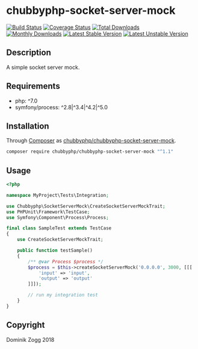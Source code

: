 # chubbyphp-socket-server-mock

[![Build Status](https://api.travis-ci.org/chubbyphp/chubbyphp-socket-server-mock.png?branch=master)](https://travis-ci.org/chubbyphp/chubbyphp-socket-server-mock)
[![Coverage Status](https://coveralls.io/repos/github/chubbyphp/chubbyphp-socket-server-mock/badge.svg?branch=master)](https://coveralls.io/github/chubbyphp/chubbyphp-socket-server-mock?branch=master)
[![Total Downloads](https://poser.pugx.org/chubbyphp/chubbyphp-socket-server-mock/downloads.png)](https://packagist.org/packages/chubbyphp/chubbyphp-socket-server-mock)
[![Monthly Downloads](https://poser.pugx.org/chubbyphp/chubbyphp-socket-server-mock/d/monthly)](https://packagist.org/packages/chubbyphp/chubbyphp-socket-server-mock)
[![Latest Stable Version](https://poser.pugx.org/chubbyphp/chubbyphp-socket-server-mock/v/stable.png)](https://packagist.org/packages/chubbyphp/chubbyphp-socket-server-mock)
[![Latest Unstable Version](https://poser.pugx.org/chubbyphp/chubbyphp-socket-server-mock/v/unstable)](https://packagist.org/packages/chubbyphp/chubbyphp-socket-server-mock)

## Description

A simple socket server mock.

## Requirements

 * php: ^7.0
 * symfony/process: ^2.8|^3.4|^4.2|^5.0

## Installation

Through [Composer](http://getcomposer.org) as [chubbyphp/chubbyphp-socket-server-mock][1].

```sh
composer require chubbyphp/chubbyphp-socket-server-mock "^1.1"
```

## Usage

```php
<?php

namespace MyProject\Tests\Integration;

use Chubbyphp\SocketServerMock\CreateSocketServerMockTrait;
use PHPUnit\Framework\TestCase;
use Symfony\Component\Process\Process;

final class SampleTest extends TestCase
{
    use CreateSocketServerMockTrait;

    public function testSample()
    {
        /** @var Process $process */
        $process = $this->createSocketServerMock('0.0.0.0', 3000, [[[
            'input' => 'input',
            'output' => 'output'
        ]]]);

        // run my integration test
    }
}
```

## Copyright

Dominik Zogg 2018


[1]: https://packagist.org/packages/chubbyphp/chubbyphp-socket-server-mock
